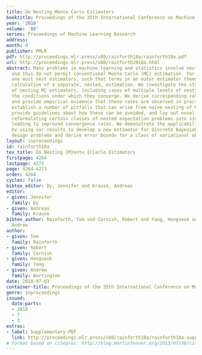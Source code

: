 ```yaml
---
title: On Nesting Monte Carlo Estimators
booktitle: Proceedings of the 35th International Conference on Machine Learning
year: '2018'
volume: '80'
series: Proceedings of Machine Learning Research
address: 
month: 0
publisher: PMLR
pdf: http://proceedings.mlr.press/v80/rainforth18a/rainforth18a.pdf
url: http://proceedings.mlr.press/v80/rainforth2018a.html
abstract: Many problems in machine learning and statistics involve nested expectations
  and thus do not permit conventional Monte Carlo (MC) estimation. For such problems,
  one must nest estimators, such that terms in an outer estimator themselves involve
  calculation of a separate, nested, estimation. We investigate the statistical implications
  of nesting MC estimators, including cases of multiple levels of nesting, and establish
  the conditions under which they converge. We derive corresponding rates of convergence
  and provide empirical evidence that these rates are observed in practice. We further
  establish a number of pitfalls that can arise from naive nesting of MC estimators,
  provide guidelines about how these can be avoided, and lay out novel methods for
  reformulating certain classes of nested expectation problems into single expectations,
  leading to improved convergence rates. We demonstrate the applicability of our work
  by using our results to develop a new estimator for discrete Bayesian experimental
  design problems and derive error bounds for a class of variational objectives.
layout: inproceedings
id: rainforth18a
tex_title: On Nesting {M}onte {C}arlo Estimators
firstpage: 4264
lastpage: 4273
page: 4264-4273
order: 4264
cycles: false
bibtex_editor: Dy, Jennifer and Krause, Andreas
editor:
- given: Jennifer
  family: Dy
- given: Andreas
  family: Krause
bibtex_author: Rainforth, Tom and Cornish, Robert and Yang, Hongseok and Warrington,
  Andrew
author:
- given: Tom
  family: Rainforth
- given: Robert
  family: Cornish
- given: Hongseok
  family: Yang
- given: Andrew
  family: Warrington
date: 2018-07-03
container-title: Proceedings of the 35th International Conference on Machine Learning
genre: inproceedings
issued:
  date-parts:
  - 2018
  - 7
  - 3
extras:
- label: Supplementary PDF
  link: http://proceedings.mlr.press/v80/rainforth18a/rainforth18a-supp.pdf
# Format based on citeproc: http://blog.martinfenner.org/2013/07/30/citeproc-yaml-for-bibliographies/
---
```

